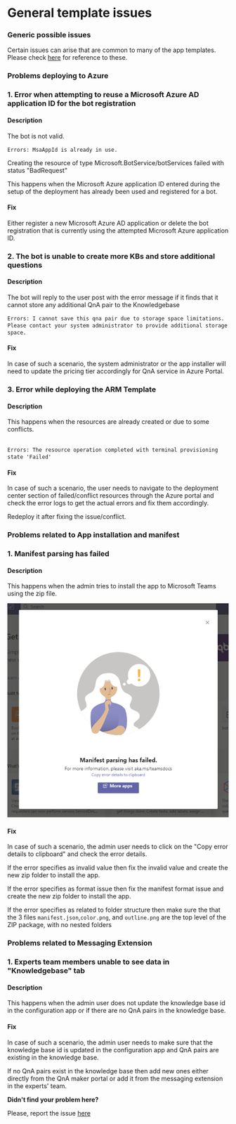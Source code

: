 # General template issues

### **Generic possible issues**

Certain issues can arise that are common to many of the app templates. Please check [here](https://github.com/OfficeDev/microsoft-teams-stickers-app/wiki/Troubleshooting) for reference to these.
  
### **Problems deploying to Azure**

### **1. Error when attempting to reuse a Microsoft Azure AD application ID for the bot registration**

#### Description

The bot is not valid.

```
Errors: MsaAppId is already in use.
```

Creating the resource of type Microsoft.BotService/botServices failed with status "BadRequest"

This happens when the Microsoft Azure application ID entered during the setup of the deployment has already been used and registered for a bot.

#### Fix

Either register a new Microsoft Azure AD application or delete the bot registration that is currently using the attempted Microsoft Azure application ID.

### **2. The bot is unable to create more KBs and store additional questions**

#### Description

The bot will reply to the user post with the error message if it finds that it cannot store any additional QnA pair to the Knowledgebase

```
Errors: I cannot save this qna pair due to storage space limitations. Please contact your system administrator to provide additional storage space.
```

#### Fix

In case of such a scenario, the system administrator or the app installer will need to update the pricing tier accordingly for QnA service in Azure Portal.

### **3. Error while deploying the ARM Template**

#### Description

This happens when the resources are already created or due to some conflicts.
```

Errors: The resource operation completed with terminal provisioning state 'Failed'

```
#### Fix

In case of such a scenario, the user needs to navigate to the deployment center section of failed/conflict resources through the Azure portal and check the error logs to get the actual errors and fix them accordingly.

Redeploy it after fixing the issue/conflict.

### **Problems related to App installation and manifest**
### **1. Manifest parsing has failed**

#### Description

This happens when the admin tries to install the app to Microsoft Teams using the zip file.

![Manifest parsing has failed](/Wiki/Images/manifest_parsing_failed.png)

#### Fix

In case of such a scenario, the admin user needs to click on the "Copy error details to clipboard" and check the error details.

If the error specifies as invalid value then fix the invalid value and create the new zip folder to install the app.

If the error specifies as format issue then fix the manifest format issue and create the new zip folder to install the app.

If the error specifies as related to folder structure then make sure the that the 3 files `manifest.json`,`color.png`, and `outline.png` are the top level of the ZIP package, with no nested folders

### **Problems related to Messaging Extension**
### **1. Experts team members unable to see data in "Knowledgebase" tab**

#### Description

This happens when the admin user does not update the knowledge base id in the configuration app or if there are no QnA pairs in the knowledge base.

#### Fix

In case of such a scenario, the admin user needs to make sure that the knowledge base id is updated in the configuration app and QnA pairs are existing in the knowledge base.

If no QnA pairs exist in the knowledge base then add new ones either directly from the QnA maker portal or add it from the messaging extension in the experts' team.

**Didn't find your problem here?**

Please, report the issue [here](https://github.com/OfficeDev/microsoft-teams-apps-faqplus/issues/new)